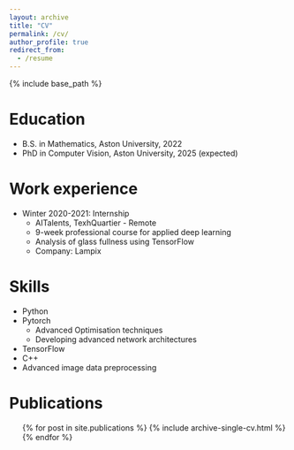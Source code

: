 ```yaml
---
layout: archive
title: "CV"
permalink: /cv/
author_profile: true
redirect_from:
  - /resume
---
```


{% include base_path %}

Education
======
* B.S. in Mathematics, Aston University, 2022
* PhD in Computer Vision, Aston University, 2025 (expected)

Work experience
======
* Winter 2020-2021: Internship
  * AITalents, TexhQuartier - Remote
  * 9-week professional course for applied deep learning
  * Analysis of glass fullness using TensorFlow 
  * Company: Lampix
  
Skills
======
* Python
* Pytorch
  * Advanced Optimisation techniques
  * Developing advanced network architectures
* TensorFlow
* C++
* Advanced image data preprocessing

Publications
======
  <ul>{% for post in site.publications %}
    {% include archive-single-cv.html %}
  {% endfor %}</ul>
  
